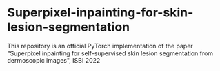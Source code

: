# Superpixel-inpainting-for-skin-lesion-segmentation
This repository is an official PyTorch implementation of the paper "Superpixel inpainting for self-supervised skin lesion segmentation from dermoscopic images", ISBI 2022
